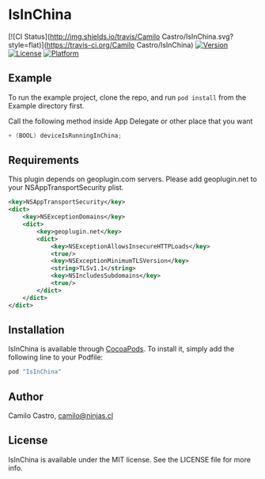 # IsInChina

[![CI Status](http://img.shields.io/travis/Camilo Castro/IsInChina.svg?style=flat)](https://travis-ci.org/Camilo Castro/IsInChina)
[![Version](https://img.shields.io/cocoapods/v/IsInChina.svg?style=flat)](http://cocoapods.org/pods/IsInChina)
[![License](https://img.shields.io/cocoapods/l/IsInChina.svg?style=flat)](http://cocoapods.org/pods/IsInChina)
[![Platform](https://img.shields.io/cocoapods/p/IsInChina.svg?style=flat)](http://cocoapods.org/pods/IsInChina)

## Example

To run the example project, clone the repo, and run `pod install` from the Example directory first.



Call the following method inside App Delegate or other place that you want

```objective-c
+ (BOOL) deviceIsRunningInChina;
```


## Requirements
This plugin depends on geoplugin.com servers.
Please add geoplugin.net to your NSAppTransportSecurity plist.

```xml
<key>NSAppTransportSecurity</key>
<dict>
    <key>NSExceptionDomains</key>
    <dict>
        <key>geoplugin.net</key>
        <dict>
            <key>NSExceptionAllowsInsecureHTTPLoads</key>
            <true/>
            <key>NSExceptionMinimumTLSVersion</key>
            <string>TLSv1.1</string>
            <key>NSIncludesSubdomains</key>
            <true/>
        </dict>
    </dict>
</dict>
```

## Installation

IsInChina is available through [CocoaPods](http://cocoapods.org). To install
it, simply add the following line to your Podfile:

```ruby
pod "IsInChina"
```


## Author

Camilo Castro, camilo@ninjas.cl

## License

IsInChina is available under the MIT license. See the LICENSE file for more info.

